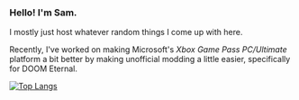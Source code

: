 ### Hello! I'm Sam.
I mostly just host whatever random things I come up with here.  

Recently, I've worked on making Microsoft's _Xbox Game Pass PC/Ultimate_ platform a bit better by making unofficial modding a little easier, specifically for DOOM Eternal.  

[![Top Langs](https://github-readme-stats.vercel.app/api/top-langs/?username=SEWsam&layout=compact&exclude_repo=sewsam.github.io&custom_title=Languages&theme=prussian)](https://github.com/anuraghazra/github-readme-stats)  
